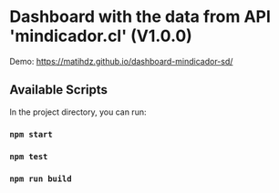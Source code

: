 # Dashboard with the data from API 'mindicador.cl' (V1.0.0)

Demo: https://matihdz.github.io/dashboard-mindicador-sd/

## Available Scripts

In the project directory, you can run:

### `npm start`

### `npm test`

### `npm run build`